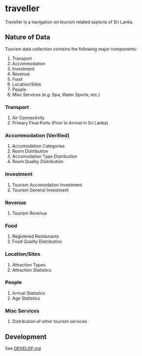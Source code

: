 # traveller

Traveller is a navigation on tourism related aspects of Sri Lanka. 

## Nature of Data

Tourism data collection contains the following major components:

1. Transport
2. Accommodation
3. Investment
4. Revenue
5. Food
6. Location/Sites
7. People
8. Misc Services (e.g. Spa, Water Sports, etc.)

### Transport 

1. Air Connectivity
2. Primary Final Ports (Prior to Arrival in Sri Lanka)


### Accommodation (Verified)

1. Accomodation Categories
2. Room Distribution 
3. Accomodation Type Distribution 
4. Room Quality Distribution 


### Investment

1. Tourism Accomodation Investment 
2. Tourism General Investment 

### Revenue

1. Tourism Revenue

### Food

1. Registered Restaurants
2. Food Quality Distribution

### Location/Sites

1. Attraction Types
2. Attraction Statistics 

### People

1. Arrival Statistics
2. Age Statistics

### Misc Services

1. Distribution of other tourism services

## Development

See [DEVELOP.md](DEVELOP.md)
